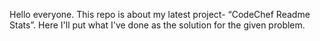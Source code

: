 Hello everyone.
This repo is about my latest project-  “CodeChef Readme Stats”.
Here I'll put what I've done as the solution for the given problem.
